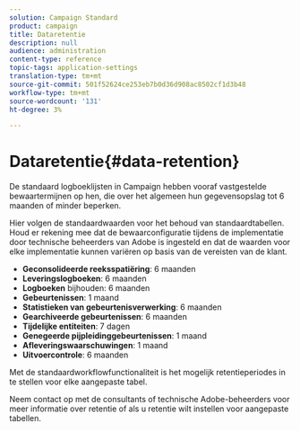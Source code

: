 ```yaml
---
solution: Campaign Standard
product: campaign
title: Dataretentie
description: null
audience: administration
content-type: reference
topic-tags: application-settings
translation-type: tm+mt
source-git-commit: 501f52624ce253eb7b0d36d908ac8502cf1d3b48
workflow-type: tm+mt
source-wordcount: '131'
ht-degree: 3%

---
```



# Dataretentie{#data-retention}

De standaard logboeklijsten in Campaign hebben vooraf vastgestelde bewaartermijnen op hen, die over het algemeen hun gegevensopslag tot 6 maanden of minder beperken.

Hier volgen de standaardwaarden voor het behoud van standaardtabellen. Houd er rekening mee dat de bewaarconfiguratie tijdens de implementatie door technische beheerders van Adobe is ingesteld en dat de waarden voor elke implementatie kunnen variëren op basis van de vereisten van de klant.

* **Geconsolideerde reeksspatiëring**: 6 maanden
* **Leveringslogboeken**: 6 maanden
* **Logboeken** bijhouden: 6 maanden
* **Gebeurtenissen**: 1 maand
* **Statistieken van gebeurtenisverwerking**: 6 maanden
* **Gearchiveerde gebeurtenissen**: 6 maanden
* **Tijdelijke entiteiten**: 7 dagen
* **Genegeerde pijpleidinggebeurtenissen**: 1 maand
* **Afleveringswaarschuwingen**: 1 maand
* **Uitvoercontrole**: 6 maanden

Met de standaardworkflowfunctionaliteit is het mogelijk retentieperiodes in te stellen voor elke aangepaste tabel.

Neem contact op met de consultants of technische Adobe-beheerders voor meer informatie over retentie of als u retentie wilt instellen voor aangepaste tabellen.

